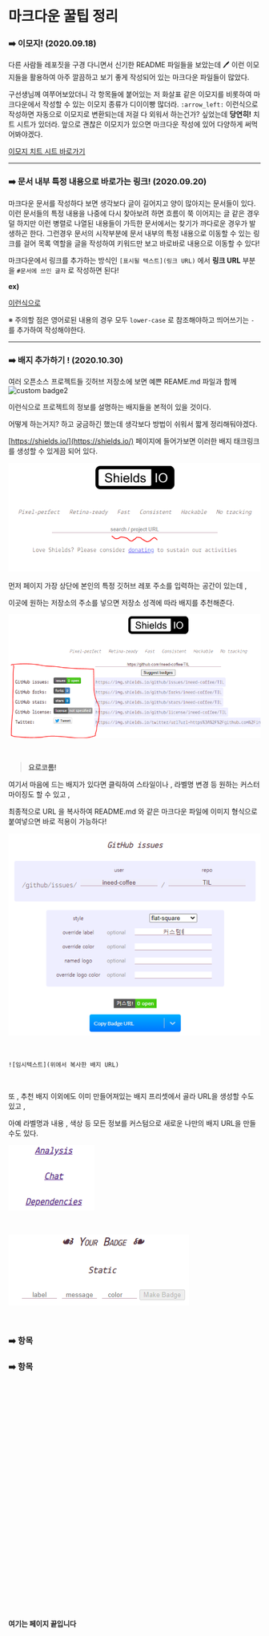 # 마크다운 꿀팁 정리



### :arrow_right: 이모지! (2020.09.18)

다른 사람들 레포짓을 구경 다니면서 신기한 README 파일들을 보았는데 :pen: 이런​ 이모지들을 활용하여 아주 깔끔하고 보기 좋게 작성되어 있는 마크다운 파일들이 많았다.

 

구선생님께 여쭈어보았더니 각 항목들에 붙어있는 저 화살표 같은 이모지를 비롯하여 마크다운에서 작성할 수 있는 이모지 종류가 디이이빵 많더라. `:arrow_left:` 이런식으로 작성하면 자동으로 이모지로 변환되는데 저걸 다 외워서 하는건가? 싶었는데 __당연히!__ 치트 시트가 있더라. 앞으로 괜찮은 이모지가 있으면 마크다운 작성에 있어 다양하게 써먹어봐야겠다.

[이모지 치트 시트 바로가기](https://www.webfx.com/tools/emoji-cheat-sheet/) 

---



### :arrow_right: 문서 내부 특정 내용으로 바로가는 링크! (2020.09.20)

마크다운 문서를 작성하다 보면 생각보다 글이 길어지고 양이 많아지는 문서들이 있다. 이런 문서들의 특정 내용을 나중에 다시 찾아보려 하면 흐름이 쭉 이어지는 글 같은 경우 덜 하지만 이런 병렬로 나열된 내용들이 가득한 문서에서는 찾기가 까다로운 경우가 발생하곤 한다. 그런경우 문서의 시작부분에 문서 내부의 특정 내용으로 이동할 수 있는 링크를 걸어 목록 역할을 글을 작성하여 키워드만 보고 바로바로 내용으로 이동할 수 있다! 

 

마크다운에서 링크를 추가하는 방식인 `[표시될 텍스트](링크 URL)` 에서 __링크 URL__ 부분을 `#문서에 쓰인 글자` 로 작성하면 된다! 

__ex)__

[이런식으로](#여기는-페이지-끝입니다) 

※ 주의할 점은 영어로된 내용의 경우 모두 `lower-case` 로 참조해야하고 띄어쓰기는 `-` 를 추가하여 작성해야한다.

---



### :arrow_right: 배지 추가하기 ! (2020.10.30)

여러 오픈소스 프로젝트들 깃허브 저장소에 보면 예쁜 REAME.md 파일과 함께 ![custom badge2](https://img.shields.io/badge/version-0.1.%3F%3F%3F-orange)

이런식으로 프로젝트의 정보를 설명하는 배지들을 본적이 있을 것이다. 

어떻게 하는거지? 하고 궁금하긴 했는데 생각보다 방법이 쉬워서 짧게 정리해둬야겠다.

[https://shields.io/](https://shields.io/) 페이지에 들어가보면 이러한 배지 태크링크를 생성할 수 있게끔 되어 있다.

![배지메인](../assets/badgemain.PNG) 

먼저 페이지 가장 상단에 본인의 특정 깃허브 레포 주소를 입력하는 공간이 있는데 , 

이곳에 원하는 저장소의 주소를 넣으면 저장소 성격에 따라 배지를 추천해준다.

![배지추천](../assets/badgesuggested.PNG) 

​	

> __요로코롬!__ 



여기서 마음에 드는 배지가 있다면 클릭하여 스타일이나 , 라벨명 변경 등 원하는 커스터마이징도 할 수 있고 , 

최종적으로 URL 을 복사하여 README.md 와 같은 마크다운 파일에 이미지 형식으로 붙여넣으면 바로 적용이 가능하다!

![url](../assets/badgeURL.PNG) 

​	

 ```
![임시텍스트](위에서 복사한 배지 URL)
 ```

​	

또 , 추천 배지 이외에도 이미 만들어져있는 배지 프리셋에서 골라 URL을 생성할 수도 있고 , 

아예 라벨명과 내용 , 색상 등 모든 정보를 커스텀으로 새로운 나만의 배지 URL을 만들 수도 있다.

![배지프리셋](../assets/badgepreset.PNG) 

​	

![커스텀 배지](../assets/custombadge.PNG) 

​	

### :arrow_right: 항목







### :arrow_right: 항목

​	

​	

​	

​	

​	

​	

​	

​	

​		

​	

​	

​	

​	

​	

​	



#### 여기는 페이지 끝입니다
